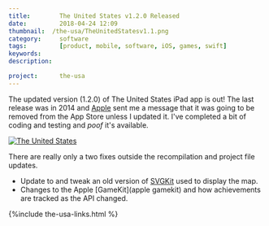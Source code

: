 ```yaml
---
title: 		  The United States v1.2.0 Released
date: 		  2018-04-24 12:09
thumbnail: 	/the-usa/TheUnitedStatesv1.1.png
category:	  software
tags: 		  [product, mobile, software, iOS, games, swift]
keywords:
description:

project: 	  the-usa
---
```

The updated version (1.2.0) of The United States iPad app is out! The last release was in 2014 and [Apple](http://apple.com) sent me a message that it was going to be removed from the App Store unless I updated it. I've completed a bit of coding and testing and *poof* it's available.


[![The United States][screenshot]][appstore]

There are really only a two fixes outside the recompilation and project file updates.

* Update to and tweak an old version of [SVGKit](https://github.com/stephenhouser/SVGKit) used to display the map.
* Changes to the Apple [GameKit](apple gamekit) and how achievements are tracked as the API changed.

{%include the-usa-links.html %}


  [appicon]: http://a3.mzstatic.com/us/r30/Purple3/v4/02/93/2b/02932b52-b671-9400-177c-4c2ede537434/icon175x175.png
  [appstore]: http://itunes.apple.com/us/app/the-united-states/id503146680?ls=1&amp;mt=8
  [screenshot]: {{site.baseurl}}/assets/the-usa/the-united-states.png